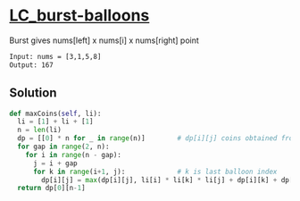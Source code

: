 # [LC_burst-balloons](https://leetcode.com/problems/burst-balloons)

Burst gives nums[left] x nums[i] x nums[right] point

```txt
Input: nums = [3,1,5,8]
Output: 167
```

## Solution

```py
def maxCoins(self, li):
  li = [1] + li + [1]
  n = len(li)
  dp = [[0] * n for _ in range(n)]        # dp[i][j] coins obtained from balloons between index i and j
  for gap in range(2, n):
    for i in range(n - gap):
      j = i + gap
      for k in range(i+1, j):             # k is last balloon index
        dp[i][j] = max(dp[i][j], li[i] * li[k] * li[j] + dp[i][k] + dp[k][j])
  return dp[0][n-1]
```
